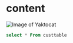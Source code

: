 # content
![Image of Yaktocat](https://octodex.github.com/images/yaktocat.png)

``` SQL
select * From custtable
```
